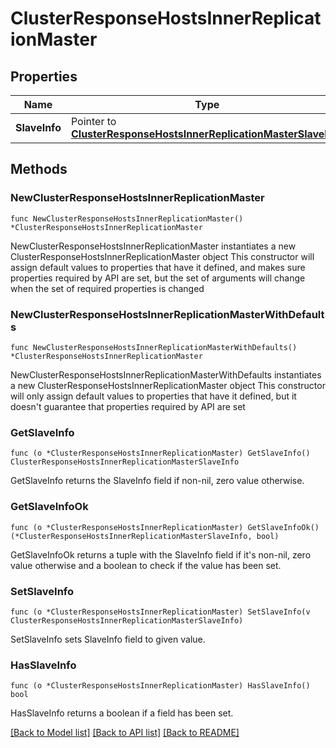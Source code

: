 # ClusterResponseHostsInnerReplicationMaster

## Properties

Name | Type | Description | Notes
------------ | ------------- | ------------- | -------------
**SlaveInfo** | Pointer to [**ClusterResponseHostsInnerReplicationMasterSlaveInfo**](ClusterResponseHostsInnerReplicationMasterSlaveInfo.md) |  | [optional] 

## Methods

### NewClusterResponseHostsInnerReplicationMaster

`func NewClusterResponseHostsInnerReplicationMaster() *ClusterResponseHostsInnerReplicationMaster`

NewClusterResponseHostsInnerReplicationMaster instantiates a new ClusterResponseHostsInnerReplicationMaster object
This constructor will assign default values to properties that have it defined,
and makes sure properties required by API are set, but the set of arguments
will change when the set of required properties is changed

### NewClusterResponseHostsInnerReplicationMasterWithDefaults

`func NewClusterResponseHostsInnerReplicationMasterWithDefaults() *ClusterResponseHostsInnerReplicationMaster`

NewClusterResponseHostsInnerReplicationMasterWithDefaults instantiates a new ClusterResponseHostsInnerReplicationMaster object
This constructor will only assign default values to properties that have it defined,
but it doesn't guarantee that properties required by API are set

### GetSlaveInfo

`func (o *ClusterResponseHostsInnerReplicationMaster) GetSlaveInfo() ClusterResponseHostsInnerReplicationMasterSlaveInfo`

GetSlaveInfo returns the SlaveInfo field if non-nil, zero value otherwise.

### GetSlaveInfoOk

`func (o *ClusterResponseHostsInnerReplicationMaster) GetSlaveInfoOk() (*ClusterResponseHostsInnerReplicationMasterSlaveInfo, bool)`

GetSlaveInfoOk returns a tuple with the SlaveInfo field if it's non-nil, zero value otherwise
and a boolean to check if the value has been set.

### SetSlaveInfo

`func (o *ClusterResponseHostsInnerReplicationMaster) SetSlaveInfo(v ClusterResponseHostsInnerReplicationMasterSlaveInfo)`

SetSlaveInfo sets SlaveInfo field to given value.

### HasSlaveInfo

`func (o *ClusterResponseHostsInnerReplicationMaster) HasSlaveInfo() bool`

HasSlaveInfo returns a boolean if a field has been set.


[[Back to Model list]](../README.md#documentation-for-models) [[Back to API list]](../README.md#documentation-for-api-endpoints) [[Back to README]](../README.md)


